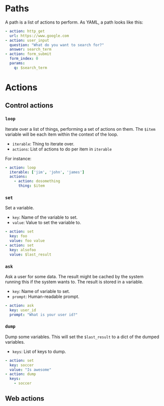 <!--
Copyright (c) The SimpleFIN Team
See LICENSE for details.
-->

# Paths #

A path is a list of actions to perform.  As YAML, a path looks like this:

```yaml
- action: http_get
  url: https://www.google.com
- action: user_input
  question: "What do you want to search for?"
  answer: search_term
- action: form_submit
  form_index: 0
  params:
    q: $search_term
```

# Actions #

## Control actions ##

### `loop` ###

Iterate over a list of things, performing a set of actions on them.  The
`$item` variable will be each item within the context of the loop.

- `iterable`: Thing to iterate over.
- `actions`: List of actions to do per item in `iterable`

For instance:

```yaml
- action: loop
  iterable: ['jim', 'john', 'james']
  actions:
    - action: dosomething
      thing: $item
```


### `set` ###

Set a variable.

- `key`: Name of the variable to set.
- `value`: Value to set the variable to.

```yaml
- action: set
  key: foo
  value: foo value
- action: set
  key: alsofoo
  value: $last_result
```


### `ask` ###

Ask a user for some data.  The result might be cached by the system running
this if the system wants to.  The result is stored in a variable.

- `key`: Name of variable to set.
- `prompt`: Human-readable prompt.

```yaml
- action: ask
  key: user_id
  prompt: "What is your user id?"
```


### `dump` ###

Dump some variables.  This will set the `$last_result` to a dict of the dumped
variables.

- `keys`: List of keys to dump.

```yaml
- action: set
  key: soccer
  value: "Is awesome"
- action: dump
  keys:
    - soccer
```


## Web actions ##
